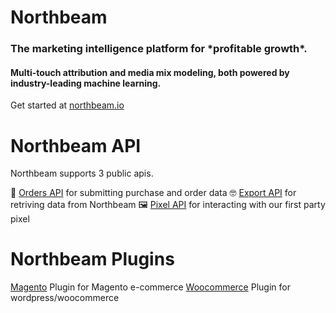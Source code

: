 # Northbeam

<h3>The marketing intelligence platform for *profitable growth*.</h3>

<h4>Multi-touch attribution and media mix modeling, both powered by industry-leading machine learning.</h4>

Get started at [northbeam.io](https://www.northbeam.io/)

# Northbeam API
Northbeam supports 3 public apis.

💼 [Orders API](https://northbeam-orders-api.readme.io/) for submitting purchase and order data
🤓 [Export API](https://northbeam-data-export.readme.io/docs) for retriving data from Northbeam
🖼 [Pixel API](https://northbeam-pixel-api.readme.io/docs) for interacting with our first party pixel

# Northbeam Plugins

[Magento](https://github.com/north-beam/magento) Plugin for Magento e-commerce
[Woocommerce](https://dashboard.northbeam.io) Plugin for wordpress/woocommerce
